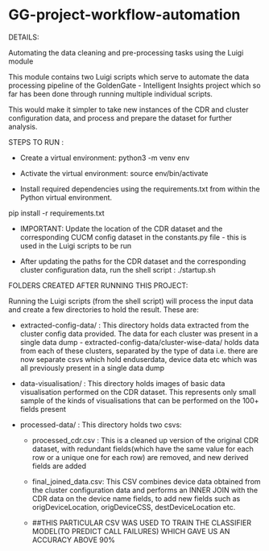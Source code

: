 # GG-project-workflow-automation

DETAILS:

Automating the data cleaning and pre-processing tasks using the Luigi module

This module contains two Luigi scripts which serve to automate the data processing pipeline of the GoldenGate - Intelligent Insights project which so far has been done through running multiple individual scripts. 

This would make it simpler to take new instances of the CDR and cluster configuration data, and process and prepare the dataset for further analysis.




STEPS TO RUN :

- Create a virtual environment:
python3 -m venv env

- Activate the virtual environment:
source env/bin/activate

- Install required dependencies using the requirements.txt from within the Python virtual environment. 

pip install -r requirements.txt 


- IMPORTANT: Update the location of the CDR dataset and the corresponding CUCM config dataset in the constants.py file - this is used in the Luigi scripts to be run

- After updating the paths for the CDR dataset and the corresponding cluster configuration data, run the shell script :
./startup.sh






FOLDERS CREATED AFTER RUNNING THIS PROJECT:

Running the Luigi scripts (from the shell script) will process the input data and create a few directories to hold the result. These are:

- extracted-config-data/ : This directory holds data extracted from the cluster config data provided. The data for each cluster was present in a single data dump - extracted-config-data/cluster-wise-data/ holds data from each of these clusters, separated by the type of data i.e. there are now separate csvs which hold enduserdata, device data etc which was all previously present in a single data dump

- data-visualisation/ : This directory holds images of basic data visualisation performed on the CDR dataset. This represents only small sample of the kinds of visualisations that can be performed on the 100+ fields present


- processed-data/ : This directory holds two csvs:

  - processed_cdr.csv : This is a cleaned up version of the original CDR dataset, with redundant fields(which have the same value for each row or a unique one for each row) are removed, and new derived fields are added

  - final_joined_data.csv: This CSV combines device data obtained from the cluster configuration data and performs an INNER JOIN with the CDR data on the device name fields, to add new fields such as origDeviceLocation, origDeviceCSS, destDeviceLocation etc. 

  - ##THIS PARTICULAR CSV WAS USED TO TRAIN THE CLASSIFIER MODEL(TO PREDICT CALL FAILURES) WHICH GAVE US AN ACCURACY ABOVE 90%
